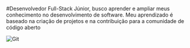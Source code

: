 

#Desenvolvedor Full-Stack Júnior, busco aprender e ampliar meus conhecimento no desenvolvimento de software.
Meu aprendizado é baseado na criação de projetos e na contribuição para a comunidade de código aberto










![Git](https://camo.githubusercontent.com/353858877ecb88cbb32c9c013f2f6c7cbf1527de/68747470733a2f2f692e67697068792e636f6d2f6d656469612f4b7a4a6b7a6a676766474e355079366e6b542f3230302e77656270)
